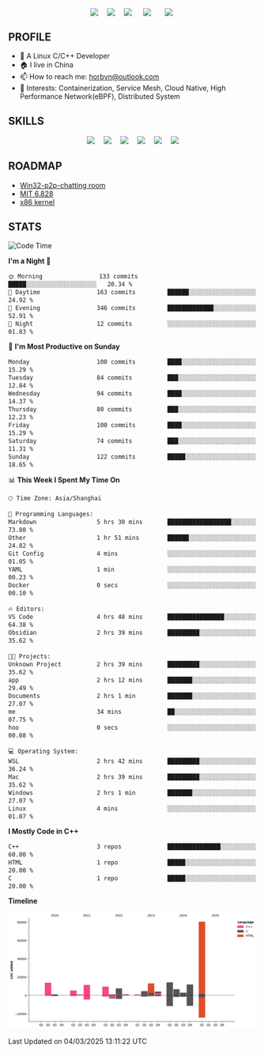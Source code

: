 
<!-- 个人资料 -->
<p align="center"> 
<a href="https://horbyn.github.io" target="_blank"><img  align=center src="https://img.shields.io/badge/Blog-Horbynz_hub-%231677ff?style=social"/></a>&emsp;
<a href="https://www.zhihu.com/people/horbyn4zz" target="_blank"><img  align=center src="https://img.shields.io/badge/Zhihu-知乎-%23000000?style=social"/></a>&emsp;
<a href="https://komarev.com/ghpvc/?username=horbyn&abbreviated=true" target="_blank"><img align="center" src="https://komarev.com/ghpvc/?username=horbyn&abbreviated=true"/></a>&emsp;
<a href="https://img.shields.io/github/stars/horbyn?style=social" target="_blank" ><img align=center src="https://img.shields.io/github/stars/horbyn?style=social&logoColor=%231677ff&labelColor=rgb(89, 89, 89)&color=rgb(3, 126, 187)" style="margin: 0 5px" /></a>&emsp;
<a href="https://img.shields.io/github/followers/horbyn?style=social" target="_blank" ><img align="center" src="https://img.shields.io/github/followers/horbyn?style=social&logoColor=%231677ff&labelColor=rgb(89, 89, 89)&color=rgb(3, 126, 187)" style="margin: 0 5px" /></a>
</p>

## PROFILE
- 🌱 A Linux C/C++ Developer
- 🏠 I live in China
- 📫 How to reach me: horbyn@outlook.com
- 🤔 Interests: Containerization, Service Mesh, Cloud Native, High Performance Network(eBPF), Distributed System

## SKILLS

<p align="center">
<a href=""><img src="https://img.shields.io/badge/Blogger-FF5722?style=for-the-badge&logo=blogger&logoColor=white" ></a>&emsp;
<a href=""><img src="https://img.shields.io/badge/Linux-FCC624?style=for-the-badge&logo=linux&logoColor=black" ></a>&emsp;
<a href=""><img src="https://img.shields.io/badge/C-00599C?style=for-the-badge&logo=c&logoColor=white" ></a>&emsp;
<a href=""><img src="https://img.shields.io/badge/C%2B%2B-00599C?style=for-the-badge&logo=c%2B%2B&logoColor=white" ></a>&emsp;
<a href=""><img src="https://img.shields.io/badge/Visual_Studio_Code-0078D4?style=for-the-badge&logo=visual%20studio%20code&logoColor=white" ></a>&emsp;
<a href=""><img src="https://img.shields.io/badge/GIT-E44C30?style=for-the-badge&logo=git&logoColor=white" ></a>
</p>

## ROADMAP

- [Win32-p2p-chatting room](https://horbyn.github.io/2022/03/14/winsock/)
- [MIT 6.828](https://horbyn.github.io/2022/04/21/xv6-11/)
- [x86 kernel](https://horbyn.github.io/2025/01/02/hoo-1/)

## STATS

<!--START_SECTION:waka-->
![Code Time](http://img.shields.io/badge/Code%20Time-12%20hrs%2028%20mins-blue)

**I'm a Night 🦉** 

```text
🌞 Morning                133 commits         █████░░░░░░░░░░░░░░░░░░░░   20.34 % 
🌆 Daytime                163 commits         ██████░░░░░░░░░░░░░░░░░░░   24.92 % 
🌃 Evening                346 commits         █████████████░░░░░░░░░░░░   52.91 % 
🌙 Night                  12 commits          ░░░░░░░░░░░░░░░░░░░░░░░░░   01.83 % 
```
📅 **I'm Most Productive on Sunday** 

```text
Monday                   100 commits         ████░░░░░░░░░░░░░░░░░░░░░   15.29 % 
Tuesday                  84 commits          ███░░░░░░░░░░░░░░░░░░░░░░   12.84 % 
Wednesday                94 commits          ████░░░░░░░░░░░░░░░░░░░░░   14.37 % 
Thursday                 80 commits          ███░░░░░░░░░░░░░░░░░░░░░░   12.23 % 
Friday                   100 commits         ████░░░░░░░░░░░░░░░░░░░░░   15.29 % 
Saturday                 74 commits          ███░░░░░░░░░░░░░░░░░░░░░░   11.31 % 
Sunday                   122 commits         █████░░░░░░░░░░░░░░░░░░░░   18.65 % 
```


📊 **This Week I Spent My Time On** 

```text
🕑︎ Time Zone: Asia/Shanghai

💬 Programming Languages: 
Markdown                 5 hrs 30 mins       ██████████████████░░░░░░░   73.80 % 
Other                    1 hr 51 mins        ██████░░░░░░░░░░░░░░░░░░░   24.82 % 
Git Config               4 mins              ░░░░░░░░░░░░░░░░░░░░░░░░░   01.05 % 
YAML                     1 min               ░░░░░░░░░░░░░░░░░░░░░░░░░   00.23 % 
Docker                   0 secs              ░░░░░░░░░░░░░░░░░░░░░░░░░   00.10 % 

🔥 Editors: 
VS Code                  4 hrs 48 mins       ████████████████░░░░░░░░░   64.38 % 
Obsidian                 2 hrs 39 mins       █████████░░░░░░░░░░░░░░░░   35.62 % 

🐱‍💻 Projects: 
Unknown Project          2 hrs 39 mins       █████████░░░░░░░░░░░░░░░░   35.62 % 
app                      2 hrs 12 mins       ███████░░░░░░░░░░░░░░░░░░   29.49 % 
Documents                2 hrs 1 min         ███████░░░░░░░░░░░░░░░░░░   27.07 % 
me                       34 mins             ██░░░░░░░░░░░░░░░░░░░░░░░   07.75 % 
hoo                      0 secs              ░░░░░░░░░░░░░░░░░░░░░░░░░   00.08 % 

💻 Operating System: 
WSL                      2 hrs 42 mins       █████████░░░░░░░░░░░░░░░░   36.24 % 
Mac                      2 hrs 39 mins       █████████░░░░░░░░░░░░░░░░   35.62 % 
Windows                  2 hrs 1 min         ███████░░░░░░░░░░░░░░░░░░   27.07 % 
Linux                    4 mins              ░░░░░░░░░░░░░░░░░░░░░░░░░   01.07 % 
```

**I Mostly Code in C++** 

```text
C++                      3 repos             ███████████████░░░░░░░░░░   60.00 % 
HTML                     1 repo              █████░░░░░░░░░░░░░░░░░░░░   20.00 % 
C                        1 repo              █████░░░░░░░░░░░░░░░░░░░░   20.00 % 
```



**Timeline**

![Lines of Code chart](https://raw.githubusercontent.com/horbyn/horbyn/main/assets/bar_graph.png)


 Last Updated on 04/03/2025 13:11:22 UTC
<!--END_SECTION:waka-->
